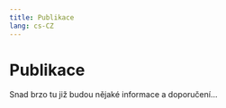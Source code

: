 ```yaml
---
title: Publikace
lang: cs-CZ
---
```


# Publikace

Snad brzo tu již budou nějaké informace a doporučení…
